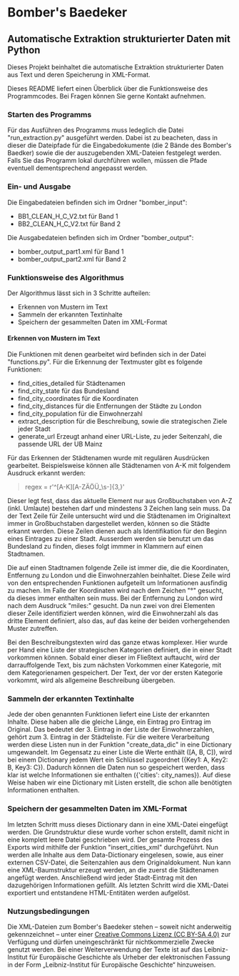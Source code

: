 # Bomber's Baedeker

## Automatische Extraktion strukturierter Daten mit Python

Dieses Projekt beinhaltet die automatische Extraktion strukturierter Daten aus Text und deren Speicherung
in XML-Format.

Dieses README liefert einen Überblick über die Funktionsweise des Programmcodes. Bei Fragen können Sie gerne
Kontakt aufnehmen.

### Starten des Programms

Für das Ausführen des Programms muss ledeglich die Datei "run_extraction.py"
ausgeführt werden. Dabei ist zu beacheten, dass in dieser die Dateipfade für die Eingabedokumente (die 2 Bände des Bomber's Baedker)
sowie die der auszugebenden XML-Dateien festgelegt werden. Falls Sie das Programm lokal durchführen wollen, müssen die Pfade eventuell dementsprechend angepasst werden.

### Ein- und Ausgabe

Die Eingabedateien befinden sich im Ordner "bomber_input": 
* BB1_CLEAN_H_C_V2.txt für Band 1
* BB2_CLEAN_H_C_V2.txt für Band 2 

Die Ausgabedateien befinden sich im Ordner "bomber_output":
* bomber_output_part1.xml für Band 1
* bomber_output_part2.xml für Band 2

### Funktionsweise des Algorithmus

Der Algorithmus lässt sich in 3 Schritte aufteilen:
* Erkennen von Mustern im Text
* Sammeln der erkannten Textinhalte
* Speichern der gesammelten Daten im XML-Format

#### Erkennen von Mustern im Text

Die Funktionen mit denen gearbeitet wird befinden sich in der Datei "functions.py".
Für die Erkennung der Textmuster gibt es folgende Funktionen:
* find_cities_detailed für Städtenamen
* find_city_state für das Bundesland
* find_city_coordinates für die Koordinaten
* find_city_distances für die Entfernungen der Städte zu London
* find_city_population für die Einwohnerzahl
* extract_description für die Beschreibung, sowie die strategischen Ziele jeder Stadt
* generate_url Erzeugt anhand einer URL-Liste, zu jeder Seitenzahl, die passende URL der UB Mainz

Für das Erkennen der Städtenamen wurde mit regulären Ausdrücken gearbeitet. Beispielsweise können alle Städtenamen von A-K mit folgendem Ausdruck erkannt werden:
> regex = r'^[A-K][A-ZÄÖÜ_\s-]{3,}'

Dieser legt fest, dass das aktuelle Element nur aus Großbuchstaben von A-Z (inkl. Umlaute) bestehen darf und mindestens 3 Zeichen lang sein muss. Da der Text Zeile für Zeile untersucht wird und die Städtenamen im Originaltext
immer in Großbuchstaben dargestellet werden, können so die Städte erkannt werden.
Diese Zeilen dienen auch als Identifikation für den Beginn eines Eintrages zu einer Stadt. Ausserdem werden sie benutzt um das Bundesland zu finden, dieses folgt immmer in Klammern auf einen Stadtnamen.

Die auf einen Stadtnamen folgende Zeile ist immer die, die die Koordinaten, Entfernung zu London und die Einwohnerzahlen beinhaltet. 
Diese Zeile wird von den entsprechenden Funktionen aufgeteilt um Informationen ausfindig zu machen.
Im Falle der Koordinaten wird nach dem Zeichen "°" gesucht, da dieses immer enthalten sein muss. Bei der Entfernung zu London wird nach dem Ausdruck "miles:" gesucht. Da nun zwei von drei Elementen dieser Zeile identifiziert 
werden können, wird die Einwohnerzahl als das dritte Element definiert, also das, auf das keine der beiden vorhergehenden Muster zutreffen.

Bei den Beschreibungstexten wird das ganze etwas komplexer. Hier wurde per Hand eine Liste der strategischen Kategorien definiert, die in einer Stadt vorkommen können. Sobald einer dieser im Fließtext auftaucht, wird der
darrauffolgende Text, bis zum nächsten Vorkommen einer Kategorie, mit dem Kategorienamen gespeichert. Der Text, der vor der ersten Kategorie vorkommt, wird als allgemeine Beschreibung übergeben.

### Sammeln der erkannten Textinhalte

Jede der oben genannten Funktionen liefert eine Liste der erkannten Inhalte. Diese haben alle die gleiche Länge, ein Eintrag pro Eintrag im Original. Das bedeutet der 3. Eintrag in der Liste der Einwohnerzahlen, gehört zum
3. Eintrag in der Städteliste. Für die weitere Verarbeitung werden diese Listen nun in der Funktion "create_data_dic" in eine Dictionary umgewandelt. Im Gegensatz zu einer Liste die Werte enthält ([A, B, C]), wird bei einem
Dictionary jedem Wert ein Schlüssel zugeordnet ({Key1: A, Key2: B, Key3: C}). Dadurch können die Daten nun so gespeichert werden, dass klar ist welche Informationen sie enthalten ({'cities': city_names}).
Auf diese Weise haben wir eine Dictionary mit Listen erstellt, die schon alle benötigten Informationen enthalten.

### Speichern der gesammelten Daten im XML-Format

Im letzten Schritt muss dieses Dictionary dann in eine XML-Datei eingefügt werden. Die Grundstruktur diese wurde vorher schon erstellt, damit nicht in eine komplett leere Datei geschrieben wird.
Der gesamte Prozess des Exports wird mithilfe der Funktion "insert_cities_xml" durchgeführt. 
Nun werden alle Inhalte aus dem Data-Dictionary eingelesen, sowie, aus einer externen CSV-Datei, die Seitenzahlen aus dem Originaldokument. Nun kann eine XML-Baumstruktur erzeugt werden, an die zuerst die Städtenamen angefügt
werden. Anschließend wird jeder Stadt-Eintrag mit den dazugehörigen Informationen gefüllt.
Als letzten Schritt wird die XML-Datei exportiert und entstandene HTML-Entitäten werden aufgelöst.

### Nutzungsbedingungen

Die XML-Dateien zum Bomber's Baedeker stehen – soweit nicht anderweitig gekennzeichnet – unter einer [Creative Commons Lizenz (CC BY-SA 4.0)](https://creativecommons.org/licenses/by-sa/4.0/deed.de) zur Verfügung und dürfen uneingeschränkt für nichtkommerzielle Zwecke genutzt werden. Bei einer Weiterverwendung der Texte ist auf das Leibniz-Institut für Europäische Geschichte als Urheber der elektronischen Fassung in der Form „Leibniz-Institut für Europäische Geschichte“ hinzuweisen. 




